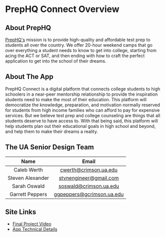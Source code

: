 # PrepHQ Connect Overview

## About PrepHQ

[PrepHQ's](https://www.theprephq.com/) mission is to provide high-quality and affordable test prep to students all over the country. We offer 20-hour weekend camps that go over everything a student needs to know to get into college, starting from acing the ACT or SAT, and then ending with how to craft the perfect application to get into the school of their dreams.

## About The App

PrepHQ Connect is a digital platform that connects college students to high schoolers in a near-peer mentorship relationship to provide the inspiration students need to make the most of their education. This platform will democratize the knowledge, preparation, and motivation normally reserved for students from high income families who can afford to pay for expensive services. But we believe test prep and college counseling are things that all students deserve to have access to. With that being said, this platform will help students plan out their educational goals in high school and beyond, and help them to make their dreams a reality.

## The UA Senior Design Team

|       Name       |           Email           |
|:----------------:|:-------------------------:|
|    Caleb Werth   |   cwerth@crimson.ua.edu   |
| Steven Alexander |   stvnengineer@gmail.com  |
|   Sarah Oswald   |   soswald@crimson.ua.edu  |
|  Garrett Peppers | ggpeppers@gcrimson.ua.edu |

## Site Links

- [Final Project Video](https://prephq.github.io/PrepHQ_Connect/video)
- [App Technical Details](https://prephq.github.io/PrepHQ_Connect/tech)
